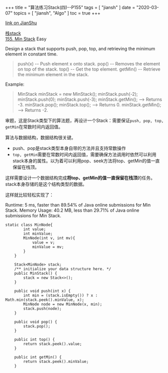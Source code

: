 +++
title = "算法练习Stack(四)--P155"
tags = [
    "jiansh"
]
date = "2020-03-07"
topics = [
    "jiansh",
    "Algo"
]
toc = true
+++



[link on JianShu](https://www.jianshu.com/p/220070c413c5)

[栈stack](https://leetcode.com/tag/stack/)    
[155. Min Stack](https://leetcode.com/problems/min-stack/) Easy

Design a stack that supports push, pop, top, and retrieving the minimum element in constant time.

>push(x) -- Push element x onto stack.
pop() -- Removes the element on top of the stack.
top() -- Get the top element.
getMin() -- Retrieve the minimum element in the stack.
 

Example:

>MinStack minStack = new MinStack();
minStack.push(-2);
minStack.push(0);
minStack.push(-3);
minStack.getMin();   --> Returns -3.
minStack.pop();
minStack.top();      --> Returns 0.
minStack.getMin();   --> Returns -2.



审题，这是Stack类型下的算法题，再设计一个Stack：需要保证`push, pop, top, getMin`在常数时间内返回值。

算法与数据结构，数据结构很关键。
- push、pop是stack类型本身自带的方法并且支持常数操作
- `top, getMin`需要在常数时间内返回值，需要确保方法调用时依然可以利用stack本身的属性。以为着可以利用pop、seek方法将top、getMin的值一直保留在栈顶。

这样需要设计一个数据结构完成**将top、getMin的值一直保留在栈顶**的任务。stack本身存储的是这个结构类型的数据。

这样就比较轻松实现了：

Runtime: 5 ms, faster than 89.54% of Java online submissions for Min Stack.
Memory Usage: 40.2 MB, less than 29.71% of Java online submissions for Min Stack.
```
static class MinNode{
        int value;
        int minValue;
        MinNode(int v, int mv){
            value = v;
            minValue = mv;
        }
    }

    Stack<MinNode> stack;
    /** initialize your data structure here. */
    public MinStack() {
        stack = new Stack<>();
    }

    public void push(int x) {
        int min = (stack.isEmpty()) ? x : Math.min(stack.peek().minValue, x);
        MinNode node = new MinNode(x, min);
        stack.push(node);
    }

    public void pop() {
        stack.pop();
    }

    public int top() {
        return stack.peek().value;
    }

    public int getMin() {
        return stack.peek().minValue;
    }
```

